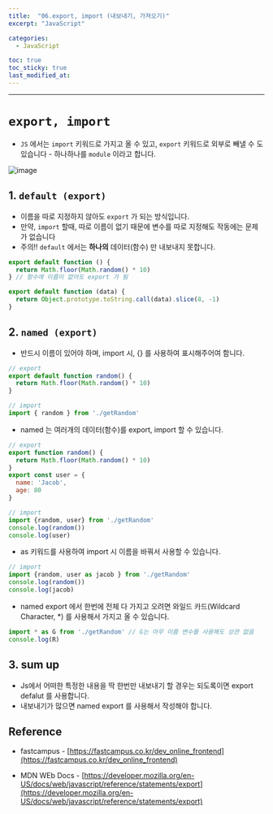 ```yaml
---
title:  "06.export, import (내보내기, 가져오기)"
excerpt: "JavaScript"

categories:
  - JavaScript

toc: true
toc_sticky: true
last_modified_at: 
---
```


-----

#  `export, import`

- `JS` 에서는 `import` 키워드로 가지고 올 수 있고, `export` 키워드로 외부로 빼낼 수 도 있습니다 - 하나하나를 `module` 이라고 합니다.

![image](https://user-images.githubusercontent.com/28912774/116813297-1589f300-ab8e-11eb-822a-5246c8572437.png)


## 1. `default (export)`
 - 이름을 따로 지정하지 않아도 `export` 가 되는 방식입니다.
 - 만약, `import` 할때, 따로 이름이 없기 때문에 변수를 따로 지정해도 작동에는 문제가 없습니다  
 - 주의!! `default` 에서는 **하나의** 데이터(함수) 만 내보내지 못합니다.

```js
export default function () {
  return Math.floor(Math.random() * 10)
} // 함수에 이름이 없어도 export 가 됨

export default function (data) {
  return Object.prototype.toString.call(data).slice(8, -1)
}
```


## 2. `named (export)`
- 반드시 이름이 있어야 하며, import 시, {} 를 사용하여 표시해주어여 함니다.

```js
// export
export default function random() {
  return Math.floor(Math.random() * 10)
}

// import
import { random } from './getRandom'
```

- named 는 여러개의 데이터(함수)를 export, import 할 수 있습니다.

```js 
// export
export function random() {
  return Math.floor(Math.random() * 10)
}
export const user = {
  name: 'Jacob',
  age: 80
}

// import 
import {random, user} from './getRandom' 
console.log(random())
console.log(user)
``` 

- as 키워드를 사용하여 import 시 이름을 바꿔서 사용할 수 있습니다.   

```js
// import 
import {random, user as jacob } from './getRandom' 
console.log(random())
console.log(jacob)
```

- named export 에서 한번에 전체 다 가지고 오려면 와일드 카드(Wildcard Character, *) 를 사용해서 가지고 올 수 있습니다.

```js
import * as G from './getRandom' // G는 아무 이름 변수를 사용해도 상관 없음
console.log(R)
```

## 3. sum up
- Js에서 어떠한 특정한 내용을 딱 한번만 내보내기 할 경우는 되도록이면 export defalut 를 사용합니다.  
- 내보내기가 많으면 named export 를 사용해서 작성해야 합니다.








## Reference 

 - fastcampus - [https://fastcampus.co.kr/dev_online_frontend](https://fastcampus.co.kr/dev_online_frontend)  

 - MDN WEb Docs - [https://developer.mozilla.org/en-US/docs/web/javascript/reference/statements/export](https://developer.mozilla.org/en-US/docs/web/javascript/reference/statements/export)